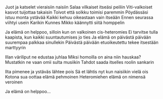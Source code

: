 Juot ja katselet vieraisiin naisiin
Salaa vilkaiset itseäsi peiliin
Viti-valkoiset kasvot tuijottaa takaisin
Toivot että solkku toimisi paremmin
Pöydässäsi istuu monta ystävää
Kaikki kehuu oikeastaan vain itseään
Ennen seurassa viihtyi usein Karikin
Kunnes Mikko käännytti siitä homppelin

Ja elämä on helppoo, silloin kun on valkoinen cis-heteromies
Ei tarvitse tulla kaapista, kun kaikki suuntautumises jo ties
Ja elämä on päivästä päivään suurempaa palkkaa sinullekin
Päivästä päivään etuoikeutettu tekee itsestään marttyyrin

Illan väriliput ne edustaa juhlaa
Miksi homoilla on aina niin hauskaa?
Mustatkin ne vaan omii sulta musiikin
Tahdot saada itselles roolin sankarin

Ilta pimenee ja ystäväs lähtee pois
Sä et lähtis nyt kun naisiikin vielä ois
Kotona sua oottaa elämä pehmoinen
Heteromiehen elämä on nimensä veroinen

Ja elämä on helppoo...
